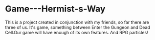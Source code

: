# Game---Hermist-s-Way
This is a project created in conjunction with my friends, so far there are three of us. It's game, something between Enter the Gungeon and Dead Cell.Our game will have enough of its own features. And RPG particles! 
